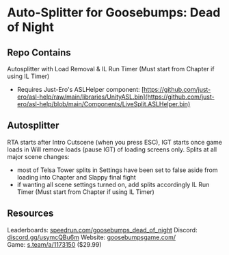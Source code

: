# Auto-Splitter for Goosebumps: Dead of Night

## Repo Contains

Autosplitter with Load Removal & IL Run Timer (Must start from Chapter if using IL Timer)
- Requires Just-Ero's ASLHelper component: [https://github.com/just-ero/asl-help/raw/main/libraries/UnityASL.bin](https://github.com/just-ero/asl-help/blob/main/Components/LiveSplit.ASLHelper.bin)

## Autosplitter

RTA starts after Intro Cutscene (when you press ESC), IGT starts once game loads in
Will remove loads (pause IGT) of loading screens only.
Splits at all major scene changes:
  - most of Telsa Tower splits in Settings have been set to false aside from loading into Chapter and Slappy final fight
  - if wanting all scene settings turned on, add splits accordingly
IL Run Timer (Must start from Chapter if using IL Timer)


## Resources

Leaderboards: [speedrun.com/goosebumps_dead_of_night](https://www.speedrun.com/goosebumps_dead_of_night)
Discord: [discord.gg/usymcQBu6m](https://discord.gg/usymcQBu6m)
Website: [goosebumpsgame.com/](https://www.goosebumpsgame.com/)  
Game: [s.team/a/1173150](https://s.team/a/1173150/) ($29.99)  
